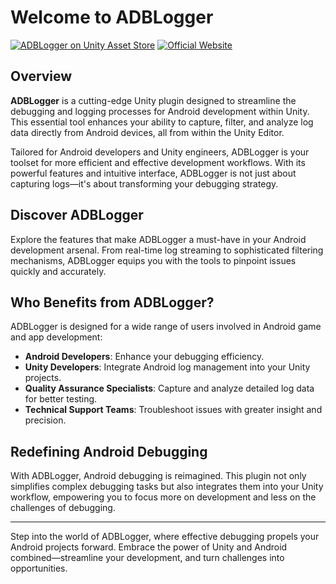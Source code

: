# Welcome to ADBLogger

[![ADBLogger on Unity Asset Store](https://img.shields.io/badge/Download-Latest%20Version-green)](https://assetstore.unity.com/packages/slug/300627)
[![Official Website](https://img.shields.io/badge/Visit-Official%20Website-blue)](https://divinitycodes.de)

## Overview 

**ADBLogger** is a cutting-edge Unity plugin designed to streamline the debugging and logging processes for Android development within Unity. This essential tool enhances your ability to capture, filter, and analyze log data directly from Android devices, all from within the Unity Editor.

Tailored for Android developers and Unity engineers, ADBLogger is your toolset for more efficient and effective development workflows. With its powerful features and intuitive interface, ADBLogger is not just about capturing logs—it's about transforming your debugging strategy.

## Discover ADBLogger

Explore the features that make ADBLogger a must-have in your Android development arsenal. From real-time log streaming to sophisticated filtering mechanisms, ADBLogger equips you with the tools to pinpoint issues quickly and accurately.

## Who Benefits from ADBLogger?

ADBLogger is designed for a wide range of users involved in Android game and app development:

- **Android Developers**: Enhance your debugging efficiency.
- **Unity Developers**: Integrate Android log management into your Unity projects.
- **Quality Assurance Specialists**: Capture and analyze detailed log data for better testing.
- **Technical Support Teams**: Troubleshoot issues with greater insight and precision.

## Redefining Android Debugging

With ADBLogger, Android debugging is reimagined. This plugin not only simplifies complex debugging tasks but also integrates them into your Unity workflow, empowering you to focus more on development and less on the challenges of debugging.

---

Step into the world of ADBLogger, where effective debugging propels your Android projects forward. Embrace the power of Unity and Android combined—streamline your development, and turn challenges into opportunities.
